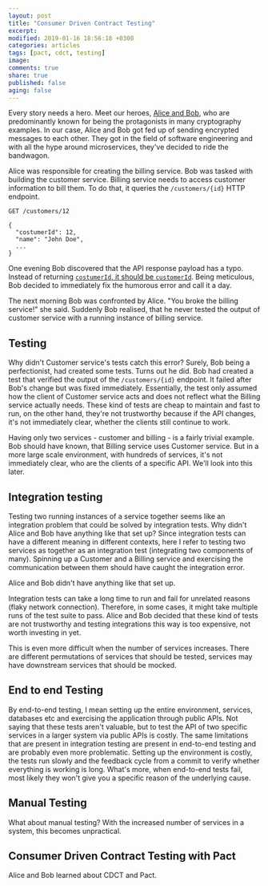 ```yaml
---
layout: post
title: "Consumer Driven Contract Testing"
excerpt:
modified: 2019-01-16 18:56:18 +0300
categories: articles
tags: [pact, cdct, testing]
image:
comments: true
share: true
published: false
aging: false
---
```


Every story needs a hero.
Meet our heroes, [Alice and Bob](https://en.wikipedia.org/wiki/Alice_and_Bob), who are predominantly known for being the protagonists in many cryptography examples.
In our case, Alice and Bob got fed up of sending encrypted messages to each other.
They got in the field of software engineering and with all the hype around microservices, they've decided to ride the bandwagon.

Alice was responsible for creating the billing service.
Bob was tasked with building the customer service.
Billing service needs to access customer information to bill them.
To do that, it queries the `/customers/{id}` HTTP endpoint.

```
GET /customers/12

{
  "costumerId": 12,
  "name": "John Doe",
  ...
}
```

One evening Bob discovered that the API response payload has a typo.
Instead of returning [`costumerId`, it should be `customerId`](https://kathleenwcurry.wordpress.com/2015/09/08/easily-confused-words-costumer-vs-customer/ "Easily Confused Words: Costumer vs. Customer").
Being meticulous, Bob decided to immediately fix the humorous error and call it a day.

The next morning Bob was confronted by Alice.
"You broke the billing service!" she said.
Suddenly Bob realised, that he never tested the output of customer service with a running instance of billing service.

## Testing

Why didn't Customer service's tests catch this error?
Surely, Bob being a perfectionist, had created some tests.
Turns out he did.
Bob had created a test that verified the output of the `/customers/{id}` endpoint.
It failed after Bob's change but was fixed immediately.
Essentially, the test only assumed how the client of Customer service acts and does not reflect what the Billing service actually needs.
These kind of tests are cheap to maintain and fast to run, on the other hand, they're not trustworthy because if the API changes, it's not immediately clear, whether the clients still continue to work.

Having only two services - customer and billing - is a fairly trivial example.
Bob should have known, that Billing service uses Customer service.
But in a more large scale environment, with hundreds of services, it's not immediately clear, who are the clients of a specific API.
We'll look into this later.

## Integration testing

Testing two running instances of a service together seems like an integration problem that could be solved by integration tests.
Why didn't Alice and Bob have anything like that set up?
Since integration tests can have a different meaning in different contexts, here I refer to testing two services as together as an integration test (integrating two components of many).
Spinning up a Customer and a Billing service and exercising the communication between them should have caught the integration error.

Alice and Bob didn't have anything like that set up.

Integration tests can take a long time to run and fail for unrelated reasons (flaky network connection).
Therefore, in some cases, it might take multiple runs of the test suite to pass.
Alice and Bob decided that these kind of tests are not trustworthy and testing integrations this way is too expensive, not worth investing in yet.

This is even more difficult when the number of services increases.
There are different permutations of services that should be tested, services may have downstream services that should be mocked.

## End to end Testing

By end-to-end testing, I mean setting up the entire environment, services, databases etc and exercising the application through public APIs.
Not saying that these tests aren't valuable, but to test the API of two specific services in a larger system via public APIs is costly.
The same limitations that are present in integration testing are present in end-to-end testing and are probably even more problematic.
Setting up the environment is costly, the tests run slowly and the feedback cycle from a commit to verify whether everything is working is long.
What's more, when end-to-end tests fail, most likely they won't give you a specific reason of the underlying cause.

## Manual Testing

What about manual testing?
With the increased number of services in a system, this becomes unpractical.

## Consumer Driven Contract Testing with Pact

Alice and Bob learned about CDCT and Pact.
